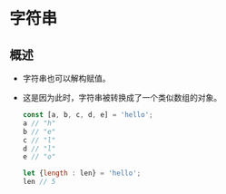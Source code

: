 # 字符串

## 概述

  - 字符串也可以解构赋值。

  - 这是因为此时，字符串被转换成了一个类似数组的对象。

    ```javascript
    const [a, b, c, d, e] = 'hello';
    a // "h"
    b // "e"
    c // "l"
    d // "l"
    e // "o"

    let {length : len} = 'hello';
    len // 5
    ```
